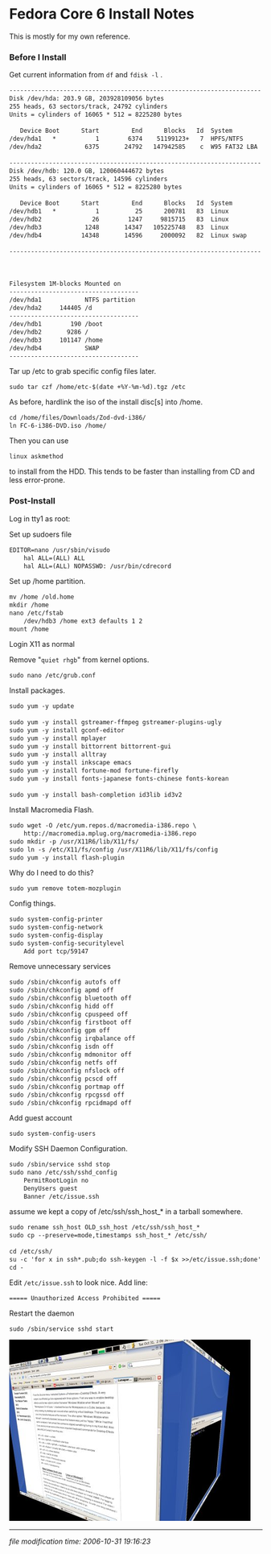 Fedora Core 6 Install Notes
===========================

This is mostly for my own reference.

### Before I Install

Get current information from `df` and `fdisk -l` .

    
    ----------------------------------------------------------------------
    Disk /dev/hda: 203.9 GB, 203928109056 bytes
    255 heads, 63 sectors/track, 24792 cylinders
    Units = cylinders of 16065 * 512 = 8225280 bytes
    
       Device Boot      Start         End      Blocks   Id  System
    /dev/hda1   *           1        6374    51199123+   7  HPFS/NTFS
    /dev/hda2            6375       24792   147942585    c  W95 FAT32 LBA
    
    ----------------------------------------------------------------------
    Disk /dev/hdb: 120.0 GB, 120060444672 bytes
    255 heads, 63 sectors/track, 14596 cylinders
    Units = cylinders of 16065 * 512 = 8225280 bytes
    
       Device Boot      Start         End      Blocks   Id  System
    /dev/hdb1   *           1          25      200781   83  Linux
    /dev/hdb2              26        1247     9815715   83  Linux
    /dev/hdb3            1248       14347   105225748   83  Linux
    /dev/hdb4           14348       14596     2000092   82  Linux swap
    
    ----------------------------------------------------------------------
    

    
    Filesystem 1M-blocks Mounted on
    ------------------------------------
    /dev/hda1            NTFS partition
    /dev/hda2     144405 /d
    ------------------------------------
    /dev/hdb1        190 /boot
    /dev/hdb2       9286 /
    /dev/hdb3     101147 /home
    /dev/hdb4            SWAP
    ------------------------------------
    

Tar up /etc to grab specific config files later.

    sudo tar czf /home/etc-$(date +%Y-%m-%d).tgz /etc

As before, hardlink the iso of the install disc\[s\] into /home.

    cd /home/files/Downloads/Zod-dvd-i386/
    ln FC-6-i386-DVD.iso /home/

Then you can use

    linux askmethod

to install from the HDD. This tends to be faster than installing from CD and less error-prone.

### Post-Install

Log in tty1 as root:

Set up sudoers file

    EDITOR=nano /usr/sbin/visudo
    	hal ALL=(ALL) ALL
    	hal ALL=(ALL) NOPASSWD: /usr/bin/cdrecord
    

Set up /home partition.

    mv /home /old.home
    mkdir /home
    nano /etc/fstab
    	/dev/hdb3 /home ext3 defaults 1 2
    mount /home

Login X11 as normal

Remove "`quiet rhgb`" from kernel options.

    sudo nano /etc/grub.conf

Install packages.

    sudo yum -y update
    
    sudo yum -y install gstreamer-ffmpeg gstreamer-plugins-ugly
    sudo yum -y install gconf-editor
    sudo yum -y install mplayer
    sudo yum -y install bittorrent bittorrent-gui
    sudo yum -y install alltray
    sudo yum -y install inkscape emacs
    sudo yum -y install fortune-mod fortune-firefly
    sudo yum -y install fonts-japanese fonts-chinese fonts-korean
    
    sudo yum -y install bash-completion id3lib id3v2

Install Macromedia Flash.

    sudo wget -O /etc/yum.repos.d/macromedia-i386.repo \
    	http://macromedia.mplug.org/macromedia-i386.repo
    sudo mkdir -p /usr/X11R6/lib/X11/fs/
    sudo ln -s /etc/X11/fs/config /usr/X11R6/lib/X11/fs/config
    sudo yum -y install flash-plugin

Why do I need to do this?

    sudo yum remove totem-mozplugin

Config things.

    sudo system-config-printer
    sudo system-config-network
    sudo system-config-display
    sudo system-config-securitylevel
    	Add port tcp/59147

Remove unnecessary services

    sudo /sbin/chkconfig autofs off
    sudo /sbin/chkconfig apmd off
    sudo /sbin/chkconfig bluetooth off
    sudo /sbin/chkconfig hidd off
    sudo /sbin/chkconfig cpuspeed off
    sudo /sbin/chkconfig firstboot off
    sudo /sbin/chkconfig gpm off
    sudo /sbin/chkconfig irqbalance off
    sudo /sbin/chkconfig isdn off
    sudo /sbin/chkconfig mdmonitor off
    sudo /sbin/chkconfig netfs off
    sudo /sbin/chkconfig nfslock off
    sudo /sbin/chkconfig pcscd off
    sudo /sbin/chkconfig portmap off
    sudo /sbin/chkconfig rpcgssd off
    sudo /sbin/chkconfig rpcidmapd off

Add guest account

    sudo system-config-users

Modify SSH Daemon Configuration.

    sudo /sbin/service sshd stop
    sudo nano /etc/ssh/sshd_config
    	PermitRootLogin no
    	DenyUsers guest
    	Banner /etc/issue.ssh

assume we kept a copy of /etc/ssh/ssh\_host\_\* in a tarball somewhere.

    sudo rename ssh_host OLD_ssh_host /etc/ssh/ssh_host_*
    sudo cp --preserve=mode,timestamps ssh_host_* /etc/ssh/

    cd /etc/ssh/
    su -c 'for x in ssh*.pub;do ssh-keygen -l -f $x >>/etc/issue.ssh;done'
    cd -

Edit `/etc/issue.ssh` to look nice. Add line:

    ===== Unauthorized Access Prohibited =====

Restart the daemon

    sudo /sbin/service sshd start

![[]](/images/fc6-screenshot-cube.jpg)

* * *

<div class="rightside"><em>file modification time: 2006-10-31 19:16:23</em></div>

